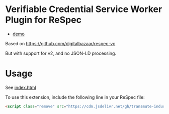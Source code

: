 # Verifiable Credential Service Worker Plugin for ReSpec

- [demo](https://transmute-industries.github.io/respec-vc-jwt/)

Based on https://github.com/digitalbazaar/respec-vc

But with support for v2, and no JSON-LD processing.

# Usage

See [index.html](./index.html)

To use this extension, include the following line in your ReSpec file:

```html
<script class="remove" src="https://cdn.jsdelivr.net/gh/transmute-industries/respec-vc-jwt@0.0.5/dist/main.js"></script>
```

